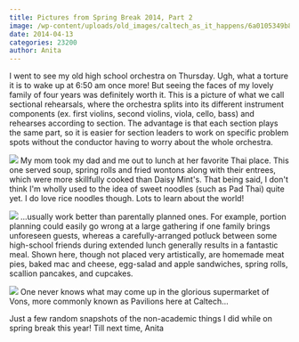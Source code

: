 ```yaml
---
title: Pictures from Spring Break 2014, Part 2
image: /wp-content/uploads/old_images/caltech_as_it_happens/6a0105349b8251970b01a73d9d0ba9970d.jpg
date: 2014-04-13
categories: 23200
author: Anita
---
```



I went to see my old high school orchestra on Thursday. Ugh, what a torture it is to wake up at 6:50 am once more! But seeing the faces of my lovely family of four years was definitely worth it. This is a picture of what we call sectional rehearsals, where the orchestra splits into its different instrument components (ex. first violins, second violins, viola, cello, bass) and rehearses according to section. The advantage is that each section plays the same part, so it is easier for section leaders to work on specific problem spots without the conductor having to worry about the whole orchestra.


![](/old_images/caltech_as_it_happens/6a0105349b8251970b01a73da48999970d.jpg)
My mom took my dad and me out to lunch at her favorite Thai place. This one served soup, spring rolls and fried wontons along with their entrees, which were more skillfully cooked than Daisy Mint's. That being said, I don't think I'm wholly used to the idea of sweet noodles (such as Pad Thai) quite yet. I do love rice noodles though. Lots to learn about the world!


![](/old_images/caltech_as_it_happens/6a0105349b8251970b01a3fce9d2fe970b.jpg)
...usually work better than parentally planned ones. For example, portion planning could easily go wrong at a large gathering if one family brings unforeseen guests, whereas a carefully-arranged potluck between some high-school friends during extended lunch generally results in a fantastic meal. Shown here, though not placed very artistically, are homemade meat pies, baked mac and cheese, egg-salad and apple sandwiches, spring rolls, scallion pancakes, and cupcakes.


![](/old_images/caltech_as_it_happens/6a0105349b8251970b01a3fce9d344970b.jpg)
One never knows what may come up in the glorious supermarket of Vons, more commonly known as Pavilions here at Caltech...

Just a few random snapshots of the non-academic things I did while on spring break this year!
Till next time,
Anita
